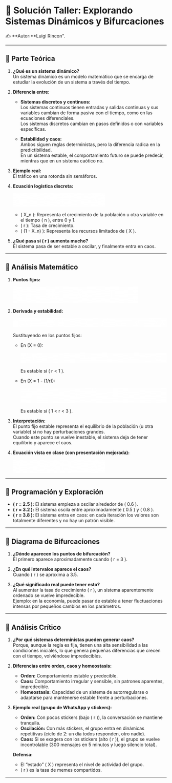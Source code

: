 # 📘 Solución Taller: Explorando Sistemas Dinámicos y Bifurcaciones


✍️ **Autor:**Luigi Rincon".

---

## 🔹 Parte Teórica

1. **¿Qué es un sistema dinámico?**  
   Un sistema dinámico es un modelo matemático que se encarga de estudiar la evolución de un sistema a través del tiempo.

2. **Diferencia entre:**
   - **Sistemas discretos y continuos:**  
     Los sistemas continuos tienen entradas y salidas continuas y sus variables cambian de forma pasiva con el tiempo, como en las ecuaciones diferenciales.  
     Los sistemas discretos cambian en pasos definidos o con variables específicas.

   - **Estabilidad y caos:**  
     Ambos siguen reglas deterministas, pero la diferencia radica en la predictibilidad.  
     En un sistema estable, el comportamiento futuro se puede predecir, mientras que en un sistema caótico no.

3. **Ejemplo real:**  
   El tráfico en una rotonda sin semáforos.

4. **Ecuación logística discreta:**

   ![Ecuación logística](formulas/logistica.png)

   - \( X_n \): Representa el crecimiento de la población u otra variable en el tiempo \( n \), entre 0 y 1.  
   - \( r \): Tasa de crecimiento.  
   - \( (1 - X_n) \): Representa los recursos limitados de \( X \).

5. **¿Qué pasa si \( r \) aumenta mucho?**  
   El sistema pasa de ser estable a oscilar, y finalmente entra en caos.

---

## 🔹 Análisis Matemático

1. **Puntos fijos:**

   ![Puntos fijos](formulas/puntos_fijos.png)

2. **Derivada y estabilidad:**

   ![Derivada](formulas/derivada.png)

   Sustituyendo en los puntos fijos:

   - En \(X = 0\):  
     
     ![Sustitución X=0](formulas/sustitucion_x0.png)

     Es estable si \( r < 1 \).

   - En \(X = 1 - (1/r)\):  
     
     ![Sustitución X=1-1/r](formulas/sustitucion_x1.png)

     Es estable si \( 1 < r < 3 \).

3. **Interpretación:**  
   El punto fijo estable representa el equilibrio de la población (u otra variable) si no hay perturbaciones grandes.  
   Cuando este punto se vuelve inestable, el sistema deja de tener equilibrio y aparece el caos.

4. **Ecuación vista en clase (con presentación mejorada):**

   ![Ecuación logística](formulas/logistica.png)

---

## 🔹 Programación y Exploración

- **\( r = 2.5 \):** El sistema empieza a oscilar alrededor de \( 0.6 \).  
- **\( r = 3.2 \):** El sistema oscila entre aproximadamente \( 0.5 \) y \( 0.8 \).  
- **\( r = 3.8 \):** El sistema entra en caos: en cada iteración los valores son totalmente diferentes y no hay un patrón visible.

---

## 🔹 Diagrama de Bifurcaciones

1. **¿Dónde aparecen los puntos de bifurcación?**  
   El primero aparece aproximadamente cuando \( r = 3 \).

2. **¿En qué intervalos aparece el caos?**  
   Cuando \( r \) se aproxima a 3.5.

3. **¿Qué significado real puede tener esto?**  
   Al aumentar la tasa de crecimiento \( r \), un sistema aparentemente ordenado se vuelve impredecible.  
   Ejemplo: en la economía, puede pasar de estable a tener fluctuaciones intensas por pequeños cambios en los parámetros.

---

## 🔹 Análisis Crítico

1. **¿Por qué sistemas deterministas pueden generar caos?**  
   Porque, aunque la regla es fija, tienen una alta sensibilidad a las condiciones iniciales, lo que genera pequeñas diferencias que crecen con el tiempo, volviéndose impredecibles.

2. **Diferencias entre orden, caos y homeostasis:**
   - **Orden:** Comportamiento estable y predecible.  
   - **Caos:** Comportamiento irregular y sensible, sin patrones aparentes, impredecible.  
   - **Homeostasis:** Capacidad de un sistema de autorregularse o adaptarse para mantenerse estable frente a perturbaciones.

3. **Ejemplo real (grupo de WhatsApp y stickers):**
   - **Orden:** Con pocos stickers (bajo \( r \)), la conversación se mantiene tranquila.  
   - **Oscilación:** Con más stickers, el grupo entra en dinámicas repetitivas (ciclo de 2: un día todos responden, otro nadie).  
   - **Caos:** Si se exagera con los stickers (alto \( r \)), el grupo se vuelve incontrolable (300 mensajes en 5 minutos y luego silencio total).  

   **Defensa:**  
   - El “estado” \( X \) representa el nivel de actividad del grupo.  
   - \( r \) es la tasa de memes compartidos.

---

